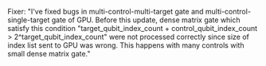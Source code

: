 Fixer: "I've fixed bugs in multi-control-multi-target gate and multi-control-single-target gate of GPU. Before this update, dense matrix gate which satisfy this condition "target_qubit_index_count + control_qubit_index_count > 2^target_qubit_index_count" were not processed correctly since size of index list sent to GPU was wrong. This happens with many controls with small dense matrix gate."